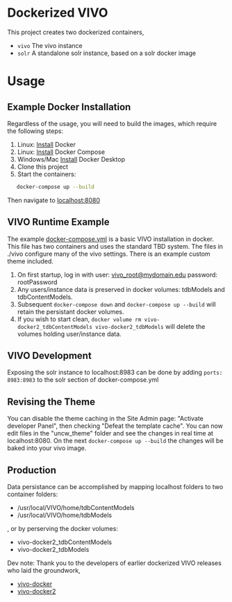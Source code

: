 # Dockerized VIVO

This project creates two dockerized containers,
- `vivo` The vivo instance
- `solr` A standalone solr instance, based on a solr docker image

# Usage

## Example Docker Installation

Regardless of the usage, you will need to build the images, which require the following steps:

1. Linux: [Install](https://docs.docker.com/install/) Docker
1. Linux: [Install](https://docs.docker.com/compose/install/) Docker Compose
1. Windows/Mac [Install](https://www.docker.com/products/docker-desktop) Docker Desktop
1. Clone this project
1. Start the containers:
```bash
   docker-compose up --build
```

 Then navigate to [localhost:8080](http://localhost:8080)

## VIVO Runtime Example

The example [docker-compose.yml](docker-compose.yml) is a basic VIVO installation in docker. This file has two containers and uses the standard TBD system.  The files in ./vivo configure many of the vivo settings.  There is an example custom theme included. 

1. On first startup, log in with user: vivo_root@mydomain.edu password: rootPassword
2. Any users/instance data is preserved in docker volumes: tdbModels and tdbContentModels.
3. Subsequent `docker-compose down` and `docker-compose up --build` will retain the persistant docker volumes.
4. If you wish to start clean, `docker volume rm vivo-docker2_tdbContentModels vivo-docker2_tdbModels` will delete the volumes holding user/instance data.


## VIVO Development

Exposing the solr instance to localhost:8983 can be done by adding `ports: 8983:8983` to the solr section of docker-compose.yml

## Revising the Theme

You can disable the theme caching in the Site Admin page: "Activate developer Panel", then checking "Defeat the template cache".  You can now edit files in the "uncw_theme" folder and see the changes in real time at localhost:8080.  On the next `docker-compose up --build` the changes will be baked into your vivo image.


## Production

Data persistance can be accomplished by mapping localhost folders to two container folders:

 - /usr/local/VIVO/home/tdbContentModels
 - /usr/local/VIVO/home/tdbModels

, or by perserving the docker volumes:

 - vivo-docker2_tdbContentModels
 - vivo-docker2_tdbModels


Dev note:  Thank you to the developers of earlier dockerized VIVO releases who laid the groundwork,

 - [vivo-docker](https://github.com/gwu-libraries/vivo-docker)
 - [vivo-docker2](https://github.com/vivo-community/vivo-docker2)

